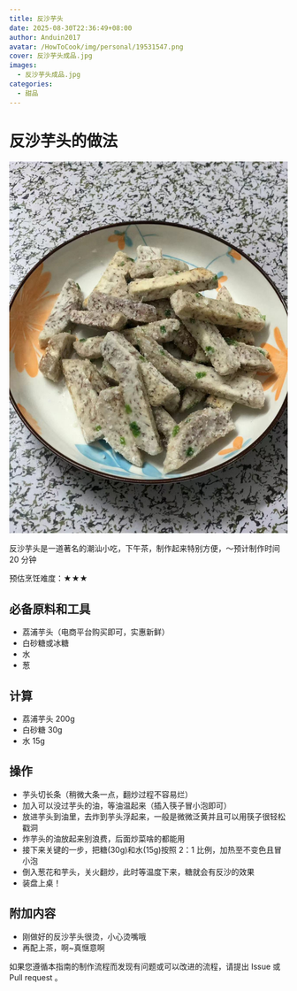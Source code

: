 ```yaml
---
title: 反沙芋头
date: 2025-08-30T22:36:49+08:00
author: Anduin2017
avatar: /HowToCook/img/personal/19531547.png
cover: 反沙芋头成品.jpg
images:
  - 反沙芋头成品.jpg
categories:
  - 甜品
---
```


# 反沙芋头的做法

![反沙芋头成品](./反沙芋头成品.jpg)

反沙芋头是一道著名的潮汕小吃，下午茶，制作起来特别方便，～预计制作时间 20 分钟

预估烹饪难度：★★★

## 必备原料和工具

- 荔浦芋头（电商平台购买即可，实惠新鲜）
- 白砂糖或冰糖
- 水
- 葱

## 计算

- 荔浦芋头 200g
- 白砂糖 30g
- 水 15g

## 操作

- 芋头切长条（稍微大条一点，翻炒过程不容易烂）
- 加入可以没过芋头的油，等油温起来（插入筷子冒小泡即可）
- 放进芋头到油里，去炸到芋头浮起来，一般是微微泛黄并且可以用筷子很轻松戳洞
- 炸芋头的油放起来别浪费，后面炒菜啥的都能用
- 接下来关键的一步，把糖(30g)和水(15g)按照 2：1 比例，加热至不变色且冒小泡
- 倒入葱花和芋头，关火翻炒，此时等温度下来，糖就会有反沙的效果
- 装盘上桌！

## 附加内容

- 刚做好的反沙芋头很烫，小心烫嘴哦
- 再配上茶，啊~真惬意啊

如果您遵循本指南的制作流程而发现有问题或可以改进的流程，请提出 Issue 或 Pull request 。
